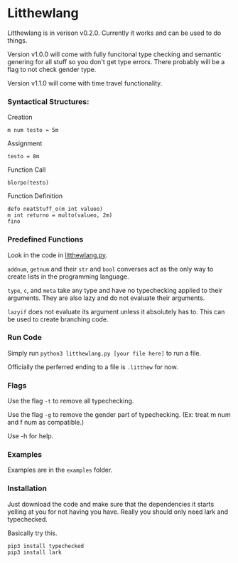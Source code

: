 # Litthewlang
Litthewlang is in verison v0.2.0. Currently it works and can be used to do things.

Version v1.0.0 will come with fully funcitonal type checking and semantic genering for all stuff so you don't get type errors. There probably will be a flag to not check gender type.

Version v1.1.0 will come with time travel functionality.

### Syntactical Structures:

Creation
```
m num testo = 5m
```

Assignment
```
testo = 8m
```

Function Call
```
blorpo(testo)
```

Function Definition
```
defo neatStuff_o(m int valueo)
m int returno = multo(valueo, 2m)
fino
```

### Predefined Functions

Look in the code in [litthewlang.py](litthewlang.py#L517-L580).

`addnum`, `getnum` and their `str` and `bool` converses act as the only way to create lists in the programming language.

`type`, `c`, and `meta` take any type and have no typechecking applied to their arguments. They are also lazy and do not evaluate their arguments.

`lazyif` does not evaluate its argument unless it absolutely has to. This can be used to create branching code.

### Run Code

Simply run `python3 litthewlang.py [your file here]` to run a file.

Officially the perferred ending to a file is `.litthew` for now.

### Flags
Use the flag `-t` to remove all typechecking.

Use the flag `-g` to remove the gender part of typechecking. (Ex: treat m num and f num as compatible.)

Use -h for help.

### Examples
Examples are in the `examples` folder.

### Installation

Just download the code and make sure that the dependencies it starts yelling at you for not having you have. Really you should only need lark and typechecked. 

Basically try this.

```
pip3 install typechecked
pip3 install lark
```

